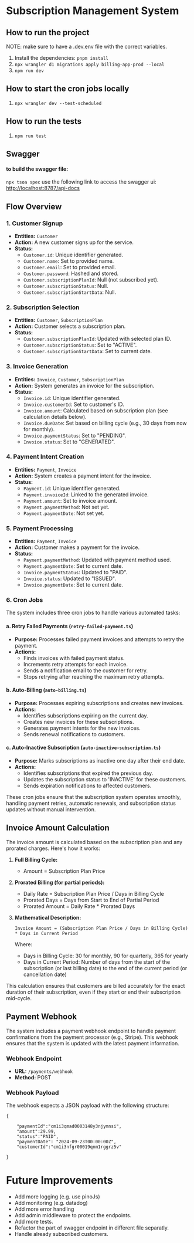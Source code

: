 # Subscription Management System


## How to run the project

NOTE: make sure to have a .dev.env file with the correct variables.
1. Install the dependencies: `pnpm install`
2. `npx wrangler d1 migrations apply billing-app-prod --local`
3. `npm run dev`

## How to start the cron jobs locally
1. `npx wrangler dev --test-scheduled`

## How to run the tests
1. `npm run test`

## Swagger
#### to build the swagger file:
`npx tsoa spec`
use the following link to access the swagger ui:
[http://localhost:8787/api-docs](http://localhost:8787/api-docs)


## Flow Overview 

### 1. Customer Signup

- **Entities:** `Customer`
- **Action:** A new customer signs up for the service.
- **Status:**
  - `Customer.id`: Unique identifier generated.
  - `Customer.name`: Set to provided name.
  - `Customer.email`: Set to provided email.
  - `Customer.password`: Hashed and stored.
  - `Customer.subscriptionPlanId`: Null (not subscribed yet).
  - `Customer.subscriptionStatus`: Null.
  - `Customer.subscriptionStartData`: Null.

### 2. Subscription Selection

- **Entities:** `Customer`, `SubscriptionPlan`
- **Action:** Customer selects a subscription plan.
- **Status:**
  - `Customer.subscriptionPlanId`: Updated with selected plan ID.
  - `Customer.subscriptionStatus`: Set to "ACTIVE".
  - `Customer.subscriptionStartData`: Set to current date.

### 3. Invoice Generation

- **Entities:** `Invoice`, `Customer`, `SubscriptionPlan`
- **Action:** System generates an invoice for the subscription.
- **Status:**
  - `Invoice.id`: Unique identifier generated.
  - `Invoice.customerId`: Set to customer's ID.
  - `Invoice.amount`: Calculated based on subscription plan (see calculation details below).
  - `Invoice.dueDate`: Set based on billing cycle (e.g., 30 days from now for monthly).
  - `Invoice.paymentStatus`: Set to "PENDING".
  - `Invoice.status`: Set to "GENERATED".

### 4. Payment Intent Creation

- **Entities:** `Payment`, `Invoice`
- **Action:** System creates a payment intent for the invoice.
- **Status:**
  - `Payment.id`: Unique identifier generated.
  - `Payment.invoiceId`: Linked to the generated invoice.
  - `Payment.amount`: Set to invoice amount.
  - `Payment.paymentMethod`: Not set yet.
  - `Payment.paymentDate`: Not set yet.

### 5. Payment Processing

- **Entities:** `Payment`, `Invoice`
- **Action:** Customer makes a payment for the invoice.
- **Status:**
  - `Payment.paymentMethod`: Updated with payment method used.
  - `Payment.paymentDate`: Set to current date.
  - `Invoice.paymentStatus`: Updated to "PAID".
  - `Invoice.status`: Updated to "ISSUED".
  - `Invoice.paymentDate`: Set to current date.

### 6. Cron Jobs

The system includes three cron jobs to handle various automated tasks:

#### a. Retry Failed Payments (`retry-failed-payment.ts`)
- **Purpose:** Processes failed payment invoices and attempts to retry the payment.
- **Actions:**
  - Finds invoices with failed payment status.
  - Increments retry attempts for each invoice.
  - Sends a notification email to the customer for retry.
  - Stops retrying after reaching the maximum retry attempts.

#### b. Auto-Billing (`auto-billing.ts`)
- **Purpose:** Processes expiring subscriptions and creates new invoices.
- **Actions:**
  - Identifies subscriptions expiring on the current day.
  - Creates new invoices for these subscriptions.
  - Generates payment intents for the new invoices.
  - Sends renewal notifications to customers.

#### c. Auto-Inactive Subscription (`auto-inactive-subscription.ts`)
- **Purpose:** Marks subscriptions as inactive one day after their end date.
- **Actions:**
  - Identifies subscriptions that expired the previous day.
  - Updates the subscription status to 'INACTIVE' for these customers.
  - Sends expiration notifications to affected customers.

These cron jobs ensure that the subscription system operates smoothly, handling payment retries, automatic renewals, and subscription status updates without manual intervention.

## Invoice Amount Calculation

The invoice amount is calculated based on the subscription plan and any prorated charges. Here's how it works:

1. **Full Billing Cycle:**
   - Amount = Subscription Plan Price

2. **Prorated Billing (for partial periods):**
   - Daily Rate = Subscription Plan Price / Days in Billing Cycle
   - Prorated Days = Days from Start to End of Partial Period
   - Prorated Amount = Daily Rate * Prorated Days

3. **Mathematical Description:**
   ```
   Invoice Amount = (Subscription Plan Price / Days in Billing Cycle) * Days in Current Period
   ```

   Where:
   - Days in Billing Cycle: 30 for monthly, 90 for quarterly, 365 for yearly
   - Days in Current Period: Number of days from the start of the subscription (or last billing date) to the end of the current period (or cancellation date)

This calculation ensures that customers are billed accurately for the exact duration of their subscription, even if they start or end their subscription mid-cycle.




## Payment Webhook

The system includes a payment webhook endpoint to handle payment confirmations from the payment processor (e.g., Stripe). This webhook ensures that the system is updated with the latest payment information.

### Webhook Endpoint

- **URL:** `/payments/webhook`
- **Method:** POST

### Webhook Payload

The webhook expects a JSON payload with the following structure: 

```
{

    "paymentId":"cm1i3qmad0003148y3njymnsi",
    "amount":29.99,
    "status":"PAID",
    "paymentDate": "2024-09-23T00:00:00Z",
    "customerId":"cm1i3nfgr00019qnm1rggrz5v"

}
```




# Future Improvements
- Add more logging (e.g. use pinoJs)
- Add monitoring (e.g. datadog)
- Add more error handling
- Add admin middleware to protect the endpoints.
- Add more tests.
- Refactor the part of swagger endpoint in different file separatly.
- Handle already subscribed customers.


